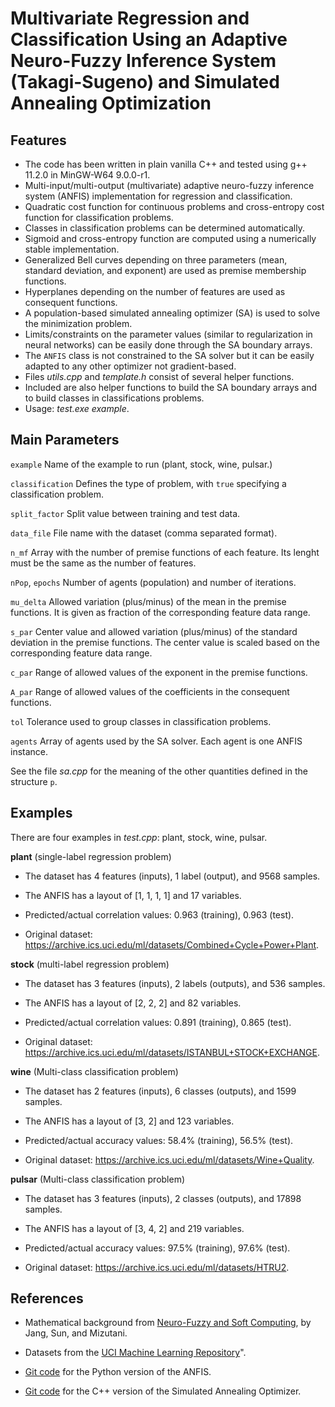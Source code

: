 # Multivariate Regression and Classification Using an Adaptive Neuro-Fuzzy Inference System (Takagi-Sugeno) and Simulated Annealing Optimization

## Features

- The code has been written in plain vanilla C++ and tested using g++ 11.2.0 in MinGW-W64 9.0.0-r1.
- Multi-input/multi-output (multivariate) adaptive neuro-fuzzy inference system (ANFIS) implementation for regression and classification.
- Quadratic cost function for continuous problems and cross-entropy cost function for classification problems.
- Classes in classification problems can be determined automatically.
- Sigmoid and cross-entropy function are computed using a numerically stable implementation.
- Generalized Bell curves depending on three parameters (mean, standard deviation, and exponent) are used as premise membership functions.
- Hyperplanes depending on the number of features are used as consequent functions.
- A population-based simulated annealing optimizer (SA) is used to solve the minimization problem.
- Limits/constraints on the parameter values (similar to regularization in neural networks) can be easily done through the SA boundary arrays.
- The `ANFIS` class is not constrained to the SA solver but it can be easily adapted to any other optimizer not gradient-based.
- Files *utils.cpp* and *template.h* consist of several helper functions.
- Included are also helper functions to build the SA boundary arrays and to build classes in classifications problems.
- Usage: *test.exe example*.

## Main Parameters

`example` Name of the example to run (plant, stock, wine, pulsar.)

`classification` Defines the type of problem, with `true` specifying a classification problem.

`split_factor` Split value between training and test data.

`data_file` File name with the dataset (comma separated format).

`n_mf` Array with the number of premise functions of each feature. Its lenght must be the same as the number of features.

`nPop`, `epochs` Number of agents (population) and number of iterations.

`mu_delta` Allowed variation (plus/minus) of the mean in the premise functions. It is given as fraction of the corresponding feature data range.

`s_par` Center value and allowed variation (plus/minus) of the standard deviation in the premise functions. The center value is scaled based on the corresponding feature data range.

`c_par` Range of allowed values of the exponent in the premise functions.

`A_par` Range of allowed values of the coefficients in the consequent functions.

`tol` Tolerance used to group classes in classification problems.

`agents` Array of agents used by the SA solver. Each agent is one ANFIS instance.

See the file *sa.cpp* for the meaning of the other quantities defined in the structure `p`.

## Examples

There are four examples in *test.cpp*: plant, stock, wine, pulsar.

**plant** (single-label regression problem)

- The dataset has 4 features (inputs), 1 label (output), and 9568 samples.

- The ANFIS has a layout of [1, 1, 1, 1] and 17 variables.

- Predicted/actual correlation values: 0.963 (training), 0.963 (test).

- Original dataset: <https://archive.ics.uci.edu/ml/datasets/Combined+Cycle+Power+Plant>.

**stock** (multi-label regression problem)

- The dataset has 3 features (inputs), 2 labels (outputs), and 536 samples.

- The ANFIS has a layout of [2, 2, 2] and 82 variables.

- Predicted/actual correlation values: 0.891 (training), 0.865 (test).

- Original dataset: <https://archive.ics.uci.edu/ml/datasets/ISTANBUL+STOCK+EXCHANGE>.

**wine** (Multi-class classification problem)

- The dataset has 2 features (inputs), 6 classes (outputs), and 1599 samples.

- The ANFIS has a layout of [3, 2] and 123 variables.

- Predicted/actual accuracy values: 58.4% (training), 56.5% (test).

- Original dataset: <https://archive.ics.uci.edu/ml/datasets/Wine+Quality>.

**pulsar** (Multi-class classification problem)

- The dataset has 3 features (inputs), 2 classes (outputs), and 17898 samples.

- The ANFIS has a layout of [3, 4, 2] and 219 variables.

- Predicted/actual accuracy values: 97.5% (training), 97.6% (test).

- Original dataset: <https://archive.ics.uci.edu/ml/datasets/HTRU2>.

## References

- Mathematical background from [Neuro-Fuzzy and Soft Computing](https://ieeexplore.ieee.org/document/633847), by Jang, Sun, and Mizutani.

- Datasets from the [UCI Machine Learning Repository](https://archive.ics.uci.edu/ml/datasets.php)".

- [Git code](https://github.com/gabrielegilardi/ANFIS) for the Python version of the ANFIS.

- [Git code](https://github.com/gabrielegilardi/SimulatedAnnealing) for the C++ version of the Simulated Annealing Optimizer.
